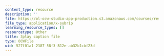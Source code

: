 ```yaml
---
content_type: resource
description: ''
file: https://ol-ocw-studio-app-production.s3.amazonaws.com/courses/res-9-003-brains-minds-and-machines-summer-course-summer-2015/527f01a1218758f3812eab32b1cbf23d_juRiFivEj8s.vtt
file_type: application/x-subrip
learning_resource_types: []
resourcetype: Other
title: 3play caption file
type: OCWFile
uid: 527f01a1-2187-58f3-812e-ab32b1cbf23d
---
```


